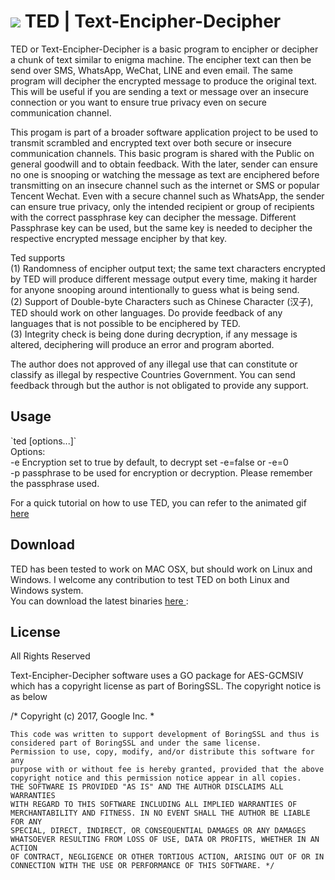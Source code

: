 #  <img src="https://github.com/maxng07/ted/mi.gif"> TED | Text-Encipher-Decipher 
TED or Text-Encipher-Decipher is a basic program to encipher or decipher a chunk of text similar to enigma machine. The encipher text can then be send over SMS, WhatsApp, WeChat, LINE and even email. The same program will decipher the encrypted message to produce the original text. This will be useful if you are sending a text or message over an insecure connection or you want to ensure true privacy even on secure communication channel.

This progam is part of a broader software application project to be used to transmit scrambled and encrypted text over both secure or insecure communication channels. This basic program is shared with the Public on general goodwill and to obtain feedback. With the later, sender can ensure no one is snooping or watching the message as text are enciphered before transmitting on an insecure channel such as the internet or SMS or popular Tencent Wechat. Even with a secure channel such as WhatsApp, the sender can ensure true privacy, only the intended recipient or group of recipients with the correct passphrase key can decipher the message. Different Passphrase key can be used, but the same key is needed to decipher the respective encrypted message encipher by that key. <p>
  
Ted supports <br>
(1) Randomness of encipher output text; the same text characters encrypted by TED will produce different message output every time, making it harder for anyone snooping around intentionally to guess what is being send. <br>
(2) Support of Double-byte Characters such as Chinese Character (汉子), TED should work on other languages. Do provide feedback of any languages that is not possible to be enciphered by TED. <br>
(3) Integrity check is being done during decryption, if any message is altered, deciphering will produce an error and program aborted. <p>

The author does not approved of any illegal use that can constitute or classify as illegal by respective Countries Government. You can send feedback through but the author is not obligated to provide any support.

<h2>Usage </h2>
`ted [options...]` <br>
Options: <br>
  -e  Encryption set to true by default, to decrypt set -e=false or -e=0 <br>
  -p  passphrase to be used for encryption or decryption. Please remember the passphrase used. <br>

</p>
For a quick tutorial on how to use TED, you can refer to the animated gif <a href="https://github.com/maxng07/ted/blob/master/ted.gif"> here </a>
  
<h2>Download </h2>
TED has been tested to work on MAC OSX, but should work on Linux and Windows. I welcome any contribution to test TED on both Linux and Windows system. <br>
You can download the latest binaries <a href="https://github.com/maxng07/ted/releases">here </a>: <br>

<h2>License </h2>
All Rights Reserved <p>
Text-Encipher-Decipher software uses a GO package for AES-GCMSIV which has a copyright license as part of BoringSSL. The copyright notice  is as below

/* Copyright (c) 2017, Google Inc. *

    This code was written to support development of BoringSSL and thus is
    considered part of BoringSSL and under the same license.
    Permission to use, copy, modify, and/or distribute this software for any
    purpose with or without fee is hereby granted, provided that the above
    copyright notice and this permission notice appear in all copies.
    THE SOFTWARE IS PROVIDED "AS IS" AND THE AUTHOR DISCLAIMS ALL WARRANTIES
    WITH REGARD TO THIS SOFTWARE INCLUDING ALL IMPLIED WARRANTIES OF
    MERCHANTABILITY AND FITNESS. IN NO EVENT SHALL THE AUTHOR BE LIABLE FOR ANY
    SPECIAL, DIRECT, INDIRECT, OR CONSEQUENTIAL DAMAGES OR ANY DAMAGES
    WHATSOEVER RESULTING FROM LOSS OF USE, DATA OR PROFITS, WHETHER IN AN ACTION
    OF CONTRACT, NEGLIGENCE OR OTHER TORTIOUS ACTION, ARISING OUT OF OR IN
    CONNECTION WITH THE USE OR PERFORMANCE OF THIS SOFTWARE. */


